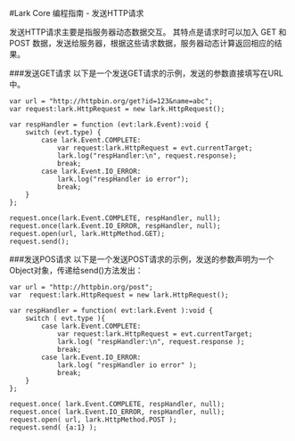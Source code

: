 #Lark Core 编程指南 - 发送HTTP请求

发送HTTP请求主要是指服务器动态数据交互。
其特点是请求时可以加入 GET 和 POST 数据，发送给服务器，根据这些请求数据，服务器动态计算返回相应的结果。

###发送GET请求
以下是一个发送GET请求的示例，发送的参数直接填写在URL中。
```
var url = "http://httpbin.org/get?id=123&name=abc";
var request:lark.HttpRequest = new lark.HttpRequest();

var respHandler = function (evt:lark.Event):void {
    switch (evt.type) {
        case lark.Event.COMPLETE:
            var request:lark.HttpRequest = evt.currentTarget;
            lark.log("respHandler:\n", request.response);
            break;
        case lark.Event.IO_ERROR:
            lark.log("respHandler io error");
            break;
    }
};

request.once(lark.Event.COMPLETE, respHandler, null);
request.once(lark.Event.IO_ERROR, respHandler, null);
request.open(url, lark.HttpMethod.GET);
request.send();
```
###发送POS请求
以下是一个发送POST请求的示例，发送的参数声明为一个Object对象，传递给send()方法发出：
```
var url = "http://httpbin.org/post";
var  request:lark.HttpRequest = new lark.HttpRequest();

var respHandler = function( evt:lark.Event ):void {
    switch ( evt.type ){
        case lark.Event.COMPLETE:
            var request:lark.HttpRequest = evt.currentTarget;
            lark.log( "respHandler:\n", request.response );
            break;
        case lark.Event.IO_ERROR:
            lark.log( "respHandler io error" );
            break;
    }
};

request.once( lark.Event.COMPLETE, respHandler, null);
request.once( lark.Event.IO_ERROR, respHandler, null);
request.open( url, lark.HttpMethod.POST );
request.send( {a:1} );
```
